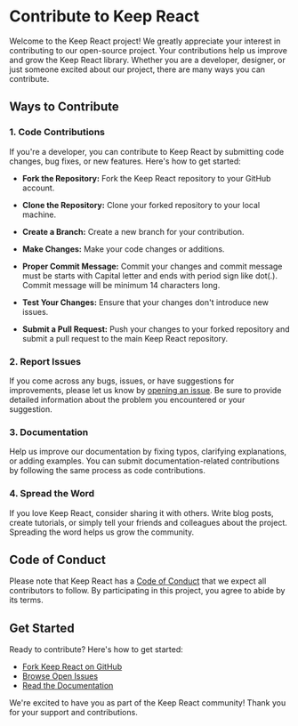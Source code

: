 # Contribute to Keep React

Welcome to the Keep React project! We greatly appreciate your interest in contributing to our open-source project. Your contributions help us improve and grow the Keep React library. Whether you are a developer, designer, or just someone excited about our project, there are many ways you can contribute.

## Ways to Contribute

### 1. Code Contributions

If you're a developer, you can contribute to Keep React by submitting code changes, bug fixes, or new features. Here's how to get started:

- **Fork the Repository:** Fork the Keep React repository to your GitHub account.

- **Clone the Repository:** Clone your forked repository to your local machine.

- **Create a Branch:** Create a new branch for your contribution.

- **Make Changes:** Make your code changes or additions.

- **Proper Commit Message:** Commit your changes and commit message must be starts with Capital letter and ends with period sign like dot(.). Commit message will be minimum 14 characters long.

- **Test Your Changes:** Ensure that your changes don't introduce new issues.

- **Submit a Pull Request:** Push your changes to your forked repository and submit a pull request to the main Keep React repository.

### 2. Report Issues

If you come across any bugs, issues, or have suggestions for improvements, please let us know by [opening an issue](https://github.com/StaticMania/keep-react/issues). Be sure to provide detailed information about the problem you encountered or your suggestion.

### 3. Documentation

Help us improve our documentation by fixing typos, clarifying explanations, or adding examples. You can submit documentation-related contributions by following the same process as code contributions.

### 4. Spread the Word

If you love Keep React, consider sharing it with others. Write blog posts, create tutorials, or simply tell your friends and colleagues about the project. Spreading the word helps us grow the community.

## Code of Conduct

Please note that Keep React has a [Code of Conduct](CODE_OF_CONDUCT.md) that we expect all contributors to follow. By participating in this project, you agree to abide by its terms.

## Get Started

Ready to contribute? Here's how to get started:

- [Fork Keep React on GitHub](https://github.com/StaticMania/keep-react/fork)
- [Browse Open Issues](https://github.com/StaticMania/keep-react/issues)
- [Read the Documentation](https://react.keepdesign.io/docs/getting-started/introduction)

We're excited to have you as part of the Keep React community! Thank you for your support and contributions.
